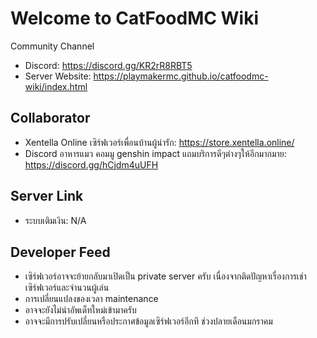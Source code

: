 # Welcome to CatFoodMC Wiki
Community Channel
- Discord: https://discord.gg/KR2rR8RBT5
- Server Website: https://playmakermc.github.io/catfoodmc-wiki/index.html

## Collaborator
- Xentella Online เซิร์ฟเวอร์เพื่อนบ้านผู้น่ารัก: https://store.xentella.online/
- Discord อาหารแมว คอมมู genshin impact แถมบริการดีๆต่างๆให้อีกมากมาย: https://discord.gg/hCjdm4uUFH

## Server Link
- ระบบเติมเงิน: N/A 

## Developer Feed
- เซิร์ฟเวอร์อาจจะย้ายกลับมาเปิดเป็น private server ครับ เนื่องจากติดปัญหาเรื่องการเช่าเซิร์ฟเวอร์และจำนวนผู้เล่น
- การเปลี่ยนแปลงของเวลา maintenance
- อาจจะยังไม่นำอัพเด็ทใหม่เข้ามาครับ
- อาจจะมีการปรับเปลี่ยนหรือประกาศข้อมูลเซิร์ฟเวอร์อีกที ช่วงปลายเดือนมกราคม
